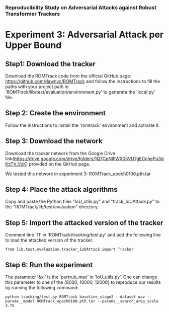 ### Reproducibility Study on Adversarial Attacks against Robust Transformer Trackers
# Experiment 3: Adversarial Attack per Upper Bound

## Step1: Download the tracker

Download the ROMTrack code from the official GitHub page: https://github.com/dawnyc/ROMTrack and follow the instructions to fill the paths with your project path in 'ROMTrack/lib/test/evaluation/environment.py' to generate the 'local.py' file. 

## Step 2: Create the environment 

Follow the instructions to install the 'romtrack' environment and activate it.  

## Step 3: Download the network

Download the tracker network from the Google Drive link(https://drive.google.com/drive/folders/1Q7CpNIhWX05VU7gECnhePu3dKzTV_VoK) provided on the GitHub page. 

We tested this network in experiment 3: ROMTrack_epoch0100.pth.tar

## Step 4: Place the attack algorithms 

Copy and paste the Python files "IoU_utils.py" and "track_IoUAttack.py" to the "ROMTrack/lib/test/evaluation" directory.

## Step 5: Import the attacked version of the tracker

Comment line '11' in 'ROMTrack/tracking/test.py' and add the following line to load the attacked version of the tracker.

```
from lib.test.evaluation.tracker_IoUAttack import Tracker
```

## Step 6: Run the experiment 

The parameter '&xi' is the 'pertrub_max' in 'IoU_utils.py'. One can change this parameter to one of the {8000, 10000, 12000} to reproduce our results by running the following command:

```
python tracking/test.py ROMTrack baseline_stage2 --dataset uav --params__model ROMTrack_epoch0100.pth.tar --params__search_area_scale 3.75
```
